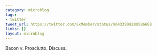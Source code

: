 ```yaml
---
category: microblog
tags:
- twitter
tweet_url: https://twitter.com/ExMember/status/96433909289586688
links: []
layout: microblog
---
```

Bacon v. Prosciutto. Discuss.
